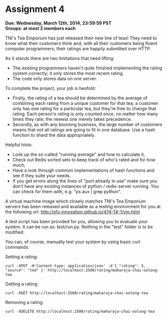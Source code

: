 # Assignment 4

**Due: Wednesday, March 12th, 2014, 23:59:59 PST**<br/>
**Groups: at most 2 members each**

TNI's Tea Emporium has just released their new line of teas! They need to know
what their customers think and, with all their customers being fluent computer
programmers, their ratings are happily submitted over HTTP.

As it stands there are two limitations that need lifting:
 * The existing programmers haven't quite finished implementing the rating
   system correctly; it only stores the most recent rating.
 * The code only stores data on one server.

To complete the project, your job is twofold: 
 * Firstly, the rating of a tea should be determined by the average of combining 
   each rating from a unique customer for that tea; a customer only has one 
   rating for a particular tea, but they're free to change that rating. Each
   person's rating is only counted once, no matter how many times they rate;
   the newest one merely takes precedence.
 * Secondly, as with any booming business, the large number of customers means 
   that not all ratings are going to fit in one database. Use a hash function 
   to shard the data appropriately. 


Helpful hints:
 * Look up the so-called "running average" and how to calculate it,
 * Check out Redis sorted sets to keep track of who's rated and for how much,
 * Have a look through common implementations of hash functions and see if they 
   suite your needs.
 * If you get errors along the lines of "port already in use" make sure you
   don't have any existing instances of python / redis-server running. You can
   check for them with, e.g. "ps aux | grep python".

A virtual machine image which closely matches TNI's Tea Emporium servers has
been released and available as a testing environment for you at the following url: 
http://sfu-innovation.github.io/474-14-1/vm.html

A test script has been provided for you, allowing you to evaluate your system. It
can be run as: test/run.py. Nothing in the "test" folder is to be modified.

You can, of course, manually test your system by using basic curl commands:

Setting a rating:
```
curl -XPUT -H'Content-type: application/json' -d'{ "rating": 5, "source": "ted" }' http://localhost:2500/rating/maharaja-chai-oolong-tea
```

Getting a rating:
```
curl -XGET http://localhost:2500/rating/maharaja-chai-oolong-tea
```

Removing a rating:
```
curl -XDELETE http://localhost:2500/rating/maharaja-chai-oolong-tea
```
